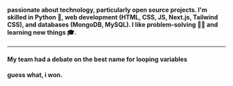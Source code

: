 #### passionate about technology, particularly open source projects. I'm skilled in Python 🐍, web development (HTML, CSS, JS, Next.js, Tailwind CSS), and databases (MongoDB, MySQL). I like problem-solving 🐼💡 and learning new things 🎓.
_________
#### My team had a debate on the best name for looping variables 
#### guess what, i won.
